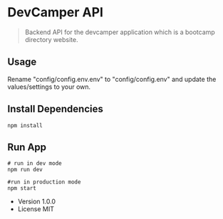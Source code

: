 # DevCamper API

> Backend API for the devcamper application which is a bootcamp directory website.

## Usage
Rename "config/config.env.env" to "config/config.env" and update the values/settings to your own. 

## Install Dependencies
```
npm install
```

## Run App
```
# run in dev mode
npm run dev

#run in production mode
npm start
```

 - Version 1.0.0
 - License MIT